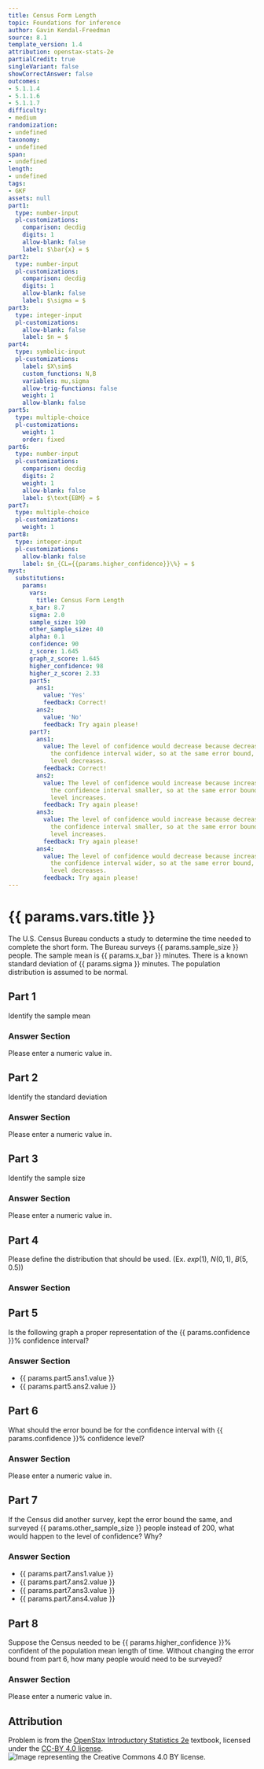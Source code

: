```yaml
---
title: Census Form Length
topic: Foundations for inference
author: Gavin Kendal-Freedman
source: 8.1
template_version: 1.4
attribution: openstax-stats-2e
partialCredit: true
singleVariant: false
showCorrectAnswer: false
outcomes:
- 5.1.1.4
- 5.1.1.6
- 5.1.1.7
difficulty:
- medium
randomization:
- undefined
taxonomy:
- undefined
span:
- undefined
length:
- undefined
tags:
- GKF
assets: null
part1:
  type: number-input
  pl-customizations:
    comparison: decdig
    digits: 1
    allow-blank: false
    label: $\bar{x} = $
part2:
  type: number-input
  pl-customizations:
    comparison: decdig
    digits: 1
    allow-blank: false
    label: $\sigma = $
part3:
  type: integer-input
  pl-customizations:
    allow-blank: false
    label: $n = $
part4:
  type: symbolic-input
  pl-customizations:
    label: $X\sim$
    custom_functions: N,B
    variables: mu,sigma
    allow-trig-functions: false
    weight: 1
    allow-blank: false
part5:
  type: multiple-choice
  pl-customizations:
    weight: 1
    order: fixed
part6:
  type: number-input
  pl-customizations:
    comparison: decdig
    digits: 2
    weight: 1
    allow-blank: false
    label: $\text{EBM} = $
part7:
  type: multiple-choice
  pl-customizations:
    weight: 1
part8:
  type: integer-input
  pl-customizations:
    allow-blank: false
    label: $n_{CL={{params.higher_confidence}}\%} = $
myst:
  substitutions:
    params:
      vars:
        title: Census Form Length
      x_bar: 8.7
      sigma: 2.0
      sample_size: 190
      other_sample_size: 40
      alpha: 0.1
      confidence: 90
      z_score: 1.645
      graph_z_score: 1.645
      higher_confidence: 98
      higher_z_score: 2.33
      part5:
        ans1:
          value: 'Yes'
          feedback: Correct!
        ans2:
          value: 'No'
          feedback: Try again please!
      part7:
        ans1:
          value: The level of confidence would decrease because decreasing $n$ makes
            the confidence interval wider, so at the same error bound, the confidence
            level decreases.
          feedback: Correct!
        ans2:
          value: The level of confidence would increase because increasing $n$ makes
            the confidence interval smaller, so at the same error bound, the confidence
            level increases.
          feedback: Try again please!
        ans3:
          value: The level of confidence would increase because decreasing $n$ makes
            the confidence interval smaller, so at the same error bound, the confidence
            level increases.
          feedback: Try again please!
        ans4:
          value: The level of confidence would decrease because increasing $n$ makes
            the confidence interval wider, so at the same error bound, the confidence
            level decreases.
          feedback: Try again please!
---
```

# {{ params.vars.title }}
The U.S. Census Bureau conducts a study to determine the time needed to complete the short form. The Bureau surveys {{ params.sample_size }} people. The sample mean is {{ params.x_bar }} minutes. There is a known standard deviation of {{ params.sigma }} minutes. The population distribution is assumed to be normal.

## Part 1

Identify the sample mean

### Answer Section

Please enter a numeric value in.

## Part 2

Identify the standard deviation

### Answer Section

Please enter a numeric value in.

## Part 3

Identify the sample size

### Answer Section

Please enter a numeric value in.

## Part 4

Please define the distribution that should be used. (Ex. $exp(1)$, $N(0,1)$, $B(5, 0.5)$)

### Answer Section

## Part 5

Is the following graph a proper representation of the {{ params.confidence }}% confidence interval?

<pl-figure file-name="figure 1.png" type="dynamic" width="500px"></pl-figure>

### Answer Section

- {{ params.part5.ans1.value }}
- {{ params.part5.ans2.value }}

## Part 6

What should the error bound be for the confidence interval with {{ params.confidence }}% confidence level?

### Answer Section

Please enter a numeric value in.

## Part 7

If the Census did another survey, kept the error bound the same, and surveyed {{ params.other_sample_size }} people instead of 200, what would happen to the level of confidence? Why?

### Answer Section

- {{ params.part7.ans1.value }}
- {{ params.part7.ans2.value }}
- {{ params.part7.ans3.value }}
- {{ params.part7.ans4.value }}

## Part 8

Suppose the Census needed to be {{ params.higher_confidence }}% confident of the population mean length of time. Without changing the error bound from part 6, how many people would need to be surveyed?

### Answer Section

Please enter a numeric value in.

## Attribution

Problem is from the [OpenStax Introductory Statistics 2e](https://openstax.org/books/introductory-statistics-2e) textbook, licensed under the [CC-BY 4.0 license](https://creativecommons.org/licenses/by/4.0/).<br>![Image representing the Creative Commons 4.0 BY license.](https://raw.githubusercontent.com/firasm/bits/master/by.png)